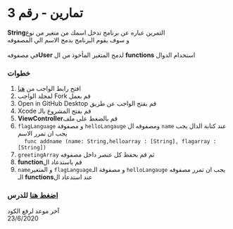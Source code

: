 
#
 
# تمارين  - رقم 3
  
 **String**التمرين عباره عن برنامج تدخل اسمك من متغير من  نوع  \
 و سوف يقوم البرنامج بدمج الاسم الي المصفوفه \
 \
    في مصفوفه**User** لدمج المتغير المأخوذ من ال   **functions** استخدام الدوال  

 
### خطوات 

1. افتح رابط الواجب من [هنا](https://github.com/kuwaitcodes/ios-cw-3)
2. لمجلد الواجب Fork قم بعمل
3. Open in GitHub Desktop قم بفتح الواجب عن طريق 
4. Xcode قم بفتح المشروع بالـ
5.  **ViewController**قم بالضغط على ملف  
6. `flagLanguage` و مصفوفة `helloLangauge` ومصفوفه ال `name` عند كتابة الدال يجب يجب ان تمرر الاسم 
\
`  func addname (name: String,helloarray : [String], flagarray : [String])` 
7. `greetingArray` ثم  قم  بحفظ كل عنصر داخل مصفوفه  
8. **function**قم باستدعاد ال 
9. `name`و المتغير `flagLanguage`و مصفوفة الـ `helloLangauge` يجب ان تمرر   مصفوفه الـ   **functions**عند استدعاد ال





### [اضغط هنا](https://app.barmej.com/%D8%A8%D8%B1%D9%85%D8%AC%D8%A9-%D8%B3%D9%88%D9%8A%D9%81%D8%AA-%D9%84%D8%A8%D9%86%D8%A7%D8%A1-%D8%AA%D8%B7%D8%A8%D9%8A%D9%82%D8%A7%D8%AA-%D8%A7%D9%84%D8%A2%D9%8A%D9%81%D9%88%D9%86/%D8%A7%D9%84%D9%85%D8%AC%D9%85%D9%88%D8%B9%D8%A7%D8%AA-%D9%88-%D8%A7%D9%84%D8%AA%D8%AD%D9%83%D9%85-%D9%88-%D8%A7%D9%84%D8%AF%D9%88%D8%A7%D9%84-collections-control-functions/%D8%A7%D9%84%D8%AF%D9%88%D8%A7%D9%84-functions/%D8%A7%D9%84%D9%85%D9%82%D8%AF%D9%85%D8%A9-%D9%85%D8%A7-%D9%87%D9%8A-%D8%A7%D9%84%D8%AF%D9%88%D8%A7%D9%84-introduction-to-functions) للدرس


آخر موعد لرفع الكود\
23/6/2020



